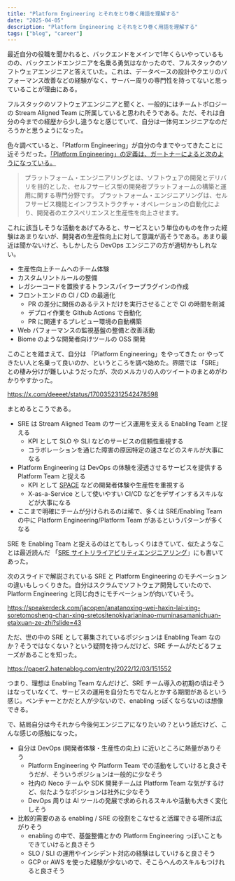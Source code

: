 ```yaml
---
title: "Platform Engineering とそれをとり巻く用語を理解する"
date: "2025-04-05"
description: "Platform Engineering とそれをとり巻く用語を理解する"
tags: ["blog", "career"]
---
```


最近自分の役職を聞かれると、バックエンドをメインで1年くらいやっているものの、バックエンドエンジニアを名乗る勇気はなかったので、フルスタックのソフトウェアエンジニアと答えていた。これは、データベースの設計やクエリのパフォーマンス改善などの経験がなく、サーバー周りの専門性を持ってないと思っていることが理由にある。

フルスタックのソフトウェアエンジニアと聞くと、一般的にはチームトポロジーの Stream Aligned Team に所属していると思われそうである。ただ、それは自分の今までの経歴から少し違うなと感じていて、自分は一体何エンジニアなのだろうかと思うようになった。

色々調べていると、「Platform Engineering」が自分の今までやってきたことに近そうだった。[「Platform Engineering」の定義は、ガートナーによると次のようになっている。](https://www.gartner.co.jp/ja/articles/what-is-platform-engineering)

> プラットフォーム・エンジニアリングとは、ソフトウェアの開発とデリバリを目的とした、セルフサービス型の開発者プラットフォームの構築と運用に関する専門分野です。
> プラットフォーム・エンジニアリングは、セルフサービス機能とインフラストラクチャ・オペレーションの自動化により、開発者のエクスペリエンスと生産性を向上させます。

これに該当しそうな活動をあげてみると、サービスという単位のものを作った経験はあまりないが、開発者の生産性向上に対して意識が高そうである。あまり最近は聞かないけど、もしかしたら DevOps エンジニアの方が適切かもしれない。

- 生産性向上チームへのチーム体験
- カスタムリントルールの整備
- レガシーコードを置換するトランスパイラープラグインの作成
- フロントエンドの CI / CD の最適化
  - PR の差分に関係のあるテストだけを実行させることで CI の時間を削減
  - デプロイ作業を Github Actions で自動化
  - PR に関連するプレビュー環境の自動構築
- Web パフォーマンスの監視基盤の整備と改善活動
- Biome のような開発者向けツールの OSS 開発

このことを踏まえて、自分は 「Platform Engineering」をやってきた or やってきたい人と名乗って良いのか、というところを調べ始めた。界隈では 「SRE」との棲み分けが難しいようだったが、次のメルカリの人のツイートのまとめがわかりやすかった。

https://x.com/deeeet/status/1700352312542478598

まとめるとこうである。

- SRE は Stream Aligned Team のサービス運用を支える Enabling Team と捉える
  - KPI として SLO や SLI などのサービスの信頼性重視する
  - コラボレーションを通じた障害の原因特定の速さなどのスキルが大事になる
- Platform Engineering は DevOps の体験を浸透させるサービスを提供する Platform Team と捉える
  - KPI として [SPACE](https://queue.acm.org/detail.cfm?id=3454124) などの開発者体験や生産性を重視する
  - X-as-a-Service として使いやすい CI/CD などをデザインするスキルなどが大事になる
- ここまで明確にチームが分けられるのは稀で、多くは SRE/Enabling Team の中に Platform Engineering/Platform Team があるというパターンが多くなる

SRE を Enabling Team と捉えるのはとてもしっくりはきていて、似たようなことは最近読んだ 「[SRE サイトリライアビリティエンジニアリング](https://www.oreilly.co.jp/books/9784873117911/)」にも書いてあった。

次のスライドで解説されている SRE と Platform Engineering のモチベーションの違いもしっくりきた。自分はスクラムでソフトウェア開発していたので、Platform Engineering と同じ向きにモチベーションが向いていそう。

https://speakerdeck.com/jacopen/anatanoxing-wei-haxin-lai-xing-soretomosheng-chan-xing-sretositenokiyarianinao-muminasamanichuan-etaixuan-ze-zhi?slide=43

ただ、世の中の SRE として募集されているポジションは Enabling Team なのか？そうではなくない？という疑問を持つんだけど、SRE チームがたどるフェーズがあることを知った。

https://paper2.hatenablog.com/entry/2022/12/03/151552

つまり、理想は Enabling Team なんだけど、SRE チーム導入の初期の頃はそうはなっていなくて、サービスの運用を自分たちでなんとかする期間があるという感じ。ベンチャーとかだと人が少ないので、enabling っぽくならないのは想像できる。

で、結局自分は今それから今後何エンジニアになりたいの？という話だけど、こんな感じの感触になった。

- 自分は DevOps (開発者体験・生産性の向上) に近いところに熱量がありそう
  - Platform Engineering や Platform Team での活動をしていけると良さそうだが、そういうポジションは一般的に少なそう
  - 社内の Neco チームや SDK 開発チームは Platform Team な気がするけど、似たようなポジションは社外に少なそう
  - DevOps 周りは AI ツールの発展で求められるスキルや活動も大きく変化しそう
- 比較的需要のある enabling / SRE の役割をこなせると活躍できる場所は広がりそう
  - enabling の中で、基盤整備とかの Platform Engineering っぽいこともできていけると良さそう
  - SLO / SLI の運用やインシデント対応の経験はしていけると良さそう
  - GCP or AWS を使った経験が少ないので、そこらへんのスキルもつけれると良さそう
